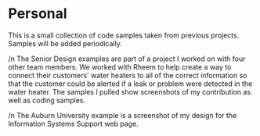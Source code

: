 # Personal
This is a small collection of code samples taken from previous projects. 
Samples will be added periodically.

/n
The Senior Design examples are part of a project I worked on with four other team members. We worked with Rheem to help create a way to connect their customers' water heaters to all of the correct information so that the customer could be alerted if a leak or problem were detected in the water heater. The samples I pulled show screenshots of my contribution as well as coding samples.

/n
The Auburn University example is a screenshot of my design for the Information Systems Support web page.
